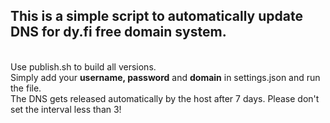 <h2>This is a simple script to automatically update DNS for <b>dy.fi</b> free domain system.</h2>
<br>
Use publish.sh to build all versions.
<br>
Simply add your <b>username, password</b> and <b>domain</b> in settings.json and run the file.
<br>
The DNS gets released automatically by the host after 7 days. Please don't set the interval less than 3!